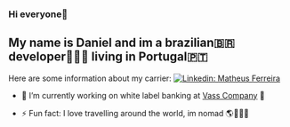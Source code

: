 ### Hi everyone👋
## My name is Daniel and im a brazilian🇧🇷 developer👨🏻‍💻 living in Portugal🇵🇹

Here are some information about my carrier: [![Linkedin: Matheus Ferreira](https://img.shields.io/badge/-Daniel%20Rodrigo%20Pereira-blue?style=flat-square&logo=Linkedin&logoColor=white&link=https://www.linkedin.com/in/daniel-rodrigo-pereira-662885144/)](https://www.linkedin.com/in/daniel-rodrigo-pereira-662885144/)

- 🔭 I’m currently working on white label banking at [Vass Company](https://vasscompany.com/en/) 💼

- ⚡ Fun fact: I love travelling around the world, im nomad 🌎👨🏻‍💻

<!--
**danielrodrigopereira/danielrodrigopereira** is a ✨ _special_ ✨ repository because its `README.md` (this file) appears on your GitHub profile.

- 🌱 I’m currently learning ...
- 👯 I’m looking to collaborate on ...
- 🤔 I’m looking for help with ...
- 💬 Ask me about ...
- 📫 How to reach me: ...
- 😄 Pronouns: ...
-->
